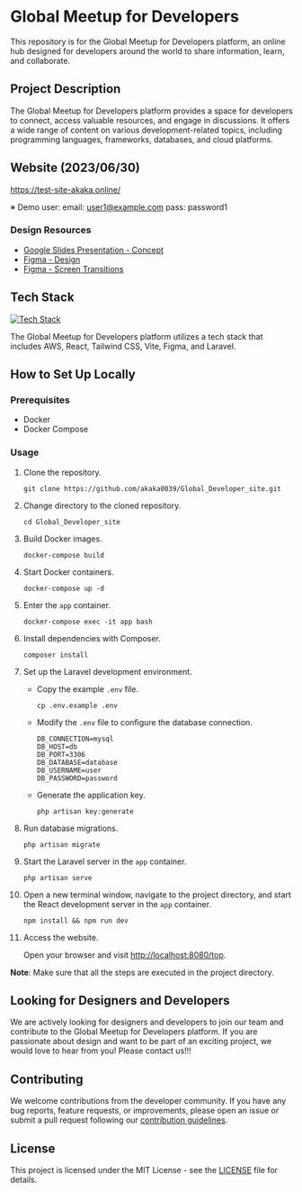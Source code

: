# Global Meetup for Developers

This repository is for the Global Meetup for Developers platform, an online hub designed for developers around the world to share information, learn, and collaborate.

## Project Description

The Global Meetup for Developers platform provides a space for developers to connect, access valuable resources, and engage in discussions. It offers a wide range of content on various development-related topics, including programming languages, frameworks, databases, and cloud platforms.

## Website (2023/06/30)

https://test-site-akaka.online/

※ Demo user:
email: user1@example.com
pass: password1

### Design Resources

- [Google Slides Presentation - Concept](https://docs.google.com/presentation/d/1SNJKIt_EOww7z5Tp2Az6Ix4-KuuCIh4N9v_dFMHD8cs/edit?usp=sharing)
- [Figma - Design](https://www.figma.com/file/o3kgSi8gQJW6TFfcDzL5kD/Global-Developer-Site-Design?type=design&node-id=1%3A297&t=CZkLvLwjqSZUKTOJ-1)
- [Figma - Screen Transitions](https://www.figma.com/file/2Mih5THnthmXD6sOujOKG2/Global-Developer-Site?type=whiteboard&node-id=0%3A1&t=KrVEtjive2yYwN9z-1)

## Tech Stack

[![Tech Stack](https://skillicons.dev/icons?i=laravel,react,tailwind,docker,mysql,nginx,vite,aws,figma,vscode,&perline=7)](https://skills.thijs.gg)

The Global Meetup for Developers platform utilizes a tech stack that includes AWS, React, Tailwind CSS, Vite, Figma, and Laravel.

## How to Set Up Locally

### Prerequisites

- Docker
- Docker Compose

### Usage

1. Clone the repository.

   ```
   git clone https://github.com/akaka0039/Global_Developer_site.git
   ```

2. Change directory to the cloned repository.

   ```
   cd Global_Developer_site
   ```

3. Build Docker images.

   ```
   docker-compose build
   ```

4. Start Docker containers.

   ```
   docker-compose up -d
   ```

5. Enter the `app` container.

   ```
   docker-compose exec -it app bash
   ```

6. Install dependencies with Composer.

   ```
   composer install
   ```

7. Set up the Laravel development environment.

   - Copy the example `.env` file.

     ```shell
     cp .env.example .env
     ```

   - Modify the `.env` file to configure the database connection.

     ```dotenv
     DB_CONNECTION=mysql
     DB_HOST=db
     DB_PORT=3306
     DB_DATABASE=database
     DB_USERNAME=user
     DB_PASSWORD=password
     ```

   - Generate the application key.

     ```shell
     php artisan key:generate
     ```

8. Run database migrations.

   ```shell
   php artisan migrate
   ```

9. Start the Laravel server in the `app` container.

   ```shell
   php artisan serve
   ```

10. Open a new terminal window, navigate to the project directory, and start the React development server in the `app` container.

    ```shell
    npm install && npm run dev
    ```

11. Access the website.

    Open your browser and visit [http://localhost:8080/top](http://localhost:8080/top).

**Note**: Make sure that all the steps are executed in the project directory.

## Looking for Designers and Developers

We are actively looking for designers and developers to join our team and contribute to the Global Meetup for Developers platform. If you are passionate about design and want to be part of an exciting project, we would love to hear from you! Please contact us!!!

## Contributing

We welcome contributions from the developer community. If you have any bug reports, feature requests, or improvements, please open an issue or submit a pull request following our [contribution guidelines](CONTRIBUTING.md).

## License

This project is licensed under the MIT License - see the [LICENSE](LICENSE) file for details.
